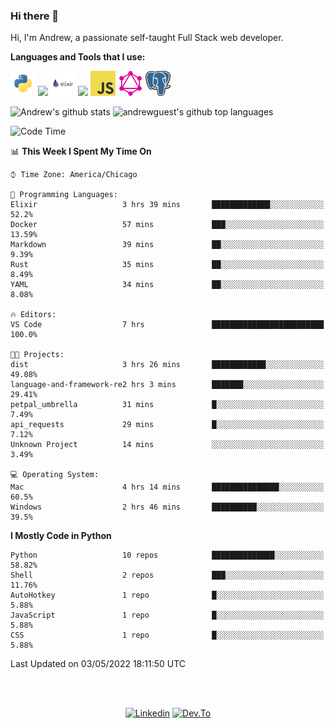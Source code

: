 ### Hi there 👋

Hi, I'm Andrew, a passionate self-taught Full Stack web developer.

**Languages and Tools that I use:**  

<code><img height="40" src="https://raw.githubusercontent.com/github/explore/80688e429a7d4ef2fca1e82350fe8e3517d3494d/topics/python/python.png"></code>
<code><img height="40" src="https://fastapi.tiangolo.com/img/logo-margin/logo-teal.png"></code>
<code><img height="40" src="https://raw.githubusercontent.com/github/explore/d106aa3f6fa091ab80ab5c8cf0d931baff3caaea/topics/elixir/elixir.png"></code>
<code><img height="40" src="https://img.stackshare.io/service/3262/-s9uoLIN.png"></code>
<code><img height="40" src="https://raw.githubusercontent.com/github/explore/80688e429a7d4ef2fca1e82350fe8e3517d3494d/topics/javascript/javascript.png"></code>
<code><img height="40" src="https://raw.githubusercontent.com/github/explore/5c058a388828bb5fde0bcafd4bc867b5bb3f26f3/topics/graphql/graphql.png"></code>
<code><img height="40" src="https://raw.githubusercontent.com/github/explore/80688e429a7d4ef2fca1e82350fe8e3517d3494d/topics/postgresql/postgresql.png"></code>

![Andrew's github stats](https://github-readme-stats.vercel.app/api?username=andrewguest&show_icons=true&theme=vue-dark&count_private=true)
<img height="180em" src="https://github-readme-stats.vercel.app/api/top-langs/?username=andrewguest&theme=vue-dark&layout=compact" alt="andrewguest's github top languages" />

<!--START_SECTION:waka-->
![Code Time](http://img.shields.io/badge/Code%20Time-1%2C072%20hrs%2027%20mins-blue)

📊 **This Week I Spent My Time On** 

```text
⌚︎ Time Zone: America/Chicago

💬 Programming Languages: 
Elixir                   3 hrs 39 mins       █████████████░░░░░░░░░░░░   52.2% 
Docker                   57 mins             ███░░░░░░░░░░░░░░░░░░░░░░   13.59% 
Markdown                 39 mins             ██░░░░░░░░░░░░░░░░░░░░░░░   9.39% 
Rust                     35 mins             ██░░░░░░░░░░░░░░░░░░░░░░░   8.49% 
YAML                     34 mins             ██░░░░░░░░░░░░░░░░░░░░░░░   8.08%

🔥 Editors: 
VS Code                  7 hrs               █████████████████████████   100.0%

🐱‍💻 Projects: 
dist                     3 hrs 26 mins       ████████████░░░░░░░░░░░░░   49.08% 
language-and-framework-re2 hrs 3 mins        ███████░░░░░░░░░░░░░░░░░░   29.41% 
petpal_umbrella          31 mins             █░░░░░░░░░░░░░░░░░░░░░░░░   7.49% 
api_requests             29 mins             █░░░░░░░░░░░░░░░░░░░░░░░░   7.12% 
Unknown Project          14 mins             ░░░░░░░░░░░░░░░░░░░░░░░░░   3.49%

💻 Operating System: 
Mac                      4 hrs 14 mins       ███████████████░░░░░░░░░░   60.5% 
Windows                  2 hrs 46 mins       ██████████░░░░░░░░░░░░░░░   39.5%

```

**I Mostly Code in Python** 

```text
Python                   10 repos            ██████████████░░░░░░░░░░░   58.82% 
Shell                    2 repos             ███░░░░░░░░░░░░░░░░░░░░░░   11.76% 
AutoHotkey               1 repo              █░░░░░░░░░░░░░░░░░░░░░░░░   5.88% 
JavaScript               1 repo              █░░░░░░░░░░░░░░░░░░░░░░░░   5.88% 
CSS                      1 repo              █░░░░░░░░░░░░░░░░░░░░░░░░   5.88%

```



 Last Updated on 03/05/2022 18:11:50 UTC
<!--END_SECTION:waka-->

<br><br>
<p align="center">
   <a href="https://www.linkedin.com/in/andrew-guest-a891759a" target="_blank"><img src="https://img.shields.io/badge/LinkedIn-0077B5?style=for-the-badge&logo=linkedin&logoColor=white" alt="Linkedin"></a>
  <a href="https://dev.to/aguest" target="_blank"><img src="https://img.shields.io/badge/Dev.to-0A0A0A?style=for-the-badge&logo=dev%2Eto&logoColor=white" alt="Dev.To"></a>
</p>
